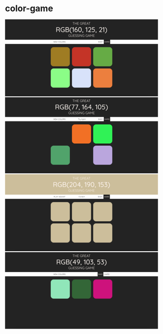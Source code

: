 # color-game
![Screenshot](color-game-start.png)
![Screenshot](color-game-try-again.png)
![Screenshot](color-game-win.png)
![Screenshot](color-game-easy.png)
